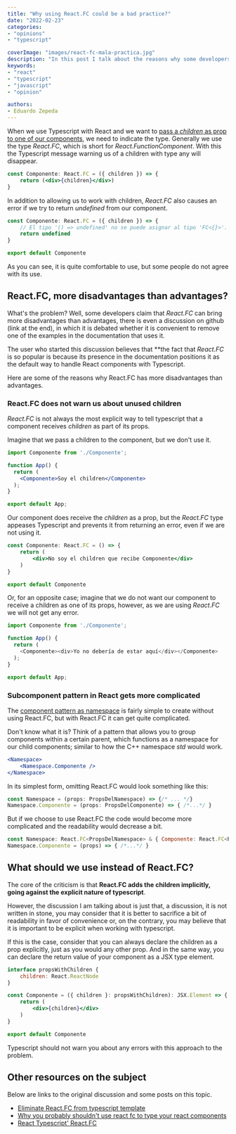 ```yaml
---
title: "Why using React.FC could be a bad practice?"
date: "2022-02-23"
categories:
- "opinions"
- "typescript"

coverImage: "images/react-fc-mala-practica.jpg"
description: "In this post I talk about the reasons why some developers claim that React.FC is a bad practice in React and Typescript."
keywords:
- "react"
- "typescript"
- "javascript"
- "opinion"

authors:
- Eduardo Zepeda
---
```


When we use Typescript with React and we want to [pass a _children_ as prop to one of our components](/blog/types-for-react-components-with-children/), we need to indicate the type. Generally we use the type _React.FC_, which is short for _React.FunctionComponent_. With this the Typescript message warning us of a children with type any will disappear.

```jsx
const Componente: React.FC = ({ children }) => {
    return (<div>{children}</div>)
}
```

In addition to allowing us to work with children, _React.FC_ also causes an error if we try to return _undefined_ from our component.

```jsx
const Componente: React.FC = ({ children }) => {
    // El tipo '() => undefined' no se puede asignar al tipo 'FC<{}>'.
    return undefined
}

export default Componente
```

As you can see, it is quite comfortable to use, but some people do not agree with its use.

## React.FC, more disadvantages than advantages?

What's the problem? Well, some developers claim that _React.FC_ can bring more disadvantages than advantages, there is even a discussion on github (link at the end), in which it is debated whether it is convenient to remove one of the examples in the documentation that uses it.

The user who started this discussion believes that **the fact that _React.FC_ is so popular is because its presence in the documentation positions it as the default way to handle React components with Typescript.

Here are some of the reasons why React.FC has more disadvantages than advantages.

### React.FC does not warn us about unused children

_React.FC_ is not always the most explicit way to tell typescript that a component receives _children_ as part of its props.

Imagine that we pass a children to the component, but we don't use it.

```jsx
import Componente from './Componente';

function App() {
  return (
    <Componente>Soy el children</Componente>
  );
}

export default App;
```

Our component does receive the _children_ as a prop, but the _React.FC_ type appeases Typescript and prevents it from returning an error, even if we are not using it.

```jsx
const Componente: React.FC = () => {
    return (
        <div>No soy el children que recibe Componente</div>
    )
}

export default Componente
```

Or, for an opposite case; imagine that we do not want our component to receive a children as one of its props, however, as we are using _React.FC_ we will not get any error.

```javascript
import Componente from './Componente';

function App() {
  return (
    <Componente><div>Yo no debería de estar aquí</div></Componente>
  );
}

export default App;
```

### Subcomponent pattern in React gets more complicated

The [component pattern as namespace](https://medium.com/@kunukn_95852/react-components-with-namespace-f3d169feaf91) is fairly simple to create without using React.FC, but with React.FC it can get quite complicated.

Don't know what it is? Think of a pattern that allows you to group components within a certain parent, which functions as a namespace for our child components; similar to how the C++ namespace _std_ would work.

```jsx
<Namespace>
    <Namespace.Componente />
</Namespace>
```

In its simplest form, omitting React.FC would look something like this:

```jsx
const Namespace = (props: PropsDelNamespace) => {/* ... */}
Namespace.Componente = (props: PropsDelComponente) => { /*...*/ }
```

But if we choose to use React.FC the code would become more complicated and the readability would decrease a bit.

```jsx
const Namespace: React.FC<PropsDelNamespace> & { Componente: React.FC<PropsDelComponente> } = (props) => {/* ... */ }
Namespace.Componente = (props) => { /*...*/ }
```

## What should we use instead of React.FC?

The core of the criticism is that **React.FC adds the children implicitly, going against the explicit nature of typescript**.

However, the discussion I am talking about is just that, a discussion, it is not written in stone, you may consider that it is better to sacrifice a bit of readability in favor of convenience or, on the contrary, you may believe that it is important to be explicit when working with typescript.

If this is the case, consider that you can always declare the children as a prop explicitly, just as you would any other prop. And in the same way, you can declare the return value of your component as a JSX type element.

```jsx
interface propsWithChildren {
    children: React.ReactNode
}

const Componente = ({ children }: propsWithChildren): JSX.Element => {
    return (
        <div>{children}</div>
    )
}

export default Componente
```

Typescript should not warn you about any errors with this approach to the problem.

## Other resources on the subject

Below are links to the original discussion and some posts on this topic.

* [Eliminate React.FC from typescript template](https://github.com/facebook/create-react-app/pull/8177)
* [Why you probably shouldn't use react fc to type your react components](https://medium.com/raccoons-group/why-you-probably-shouldnt-use-react-fc-to-type-your-react-components-37ca1243dd13)
* [React Typescript' React.FC](https://www.harrymt.com/blog/2020/05/20/react-typescript-react-fc.html)